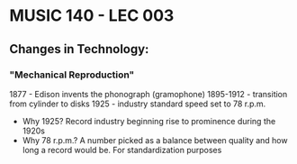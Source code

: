 # MUSIC 140 - LEC 003
## Changes in Technology:
### "Mechanical Reproduction"
1877 - Edison invents the phonograph (gramophone)
1895-1912 - transition from cylinder to disks
1925 - industry standard speed set to 78 r.p.m.
- Why 1925? Record industry beginning rise to prominence during the 1920s
- Why 78 r.p.m.? A number picked as a balance between quality and how long a record would be. For standardization purposes
<!--stackedit_data:
eyJoaXN0b3J5IjpbMzkyNjc4NzE3LC0yMTAzOTUyODIwXX0=
-->